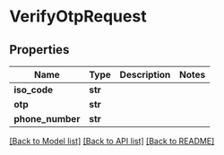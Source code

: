 # VerifyOtpRequest

## Properties
Name | Type | Description | Notes
------------ | ------------- | ------------- | -------------
**iso_code** | **str** |  | 
**otp** | **str** |  | 
**phone_number** | **str** |  | 

[[Back to Model list]](../README.md#documentation-for-models) [[Back to API list]](../README.md#documentation-for-api-endpoints) [[Back to README]](../README.md)

